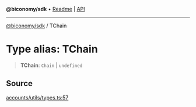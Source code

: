 **@biconomy/sdk** • [Readme](../README.md) \| [API](../globals.md)

***

[@biconomy/sdk](../README.md) / TChain

# Type alias: TChain

> **TChain**: `Chain` \| `undefined`

## Source

[accounts/utils/types.ts:57](https://github.com/bcnmy/sdk/blob/main/src/accounts/utils/types.ts#L57)
